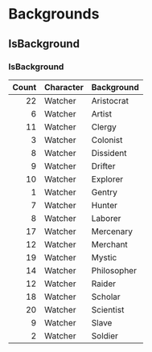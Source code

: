 <!-- TITLE: Backgrounds -->

# Backgrounds
## IsBackground

### IsBackground

Count | Character |  Background
---: | :--- | :---
22 | Watcher | Aristocrat
6 | Watcher | Artist
11 | Watcher | Clergy
3 | Watcher | Colonist
8 | Watcher | Dissident
9 | Watcher | Drifter
10 | Watcher | Explorer
1 | Watcher | Gentry
7 | Watcher | Hunter
8 | Watcher | Laborer
17 | Watcher | Mercenary
12 | Watcher | Merchant
19 | Watcher | Mystic
14 | Watcher | Philosopher
12 | Watcher | Raider
18 | Watcher | Scholar
20 | Watcher | Scientist
9 | Watcher | Slave
2 | Watcher | Soldier